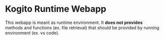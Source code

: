 Kogito Runtime Webapp
==================================

This webapp is meant as runtime environment. It **does not provides** methods and functions (ex. file retrieval) that should be provided by running environment (ex. vs code).
